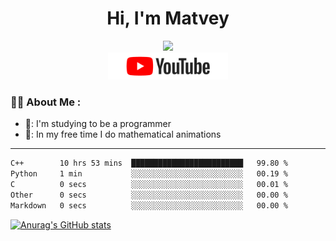 <h1 align="center">Hi, I'm Matvey</h1>

<div id="header" align="center">
  <img src="https://media.giphy.com/media/M9gbBd9nbDrOTu1Mqx/giphy.gif" width="100"/>
</div>

<div align="center" id="badges">
  <a href="https://www.youtube.com/@matveymerzlikin">
    <img src="/assets/youtube.png" width="192px" alt="Youtube Badge"/>
  </a>
</div>

### :man_technologist: About Me :

- 📘: I'm studying to be a programmer
- 🌳: In my free time I do mathematical animations
---
<!--START_SECTION:waka-->

```txt
C++        10 hrs 53 mins  █████████████████████████   99.80 %
Python     1 min           ░░░░░░░░░░░░░░░░░░░░░░░░░   00.19 %
C          0 secs          ░░░░░░░░░░░░░░░░░░░░░░░░░   00.01 %
Other      0 secs          ░░░░░░░░░░░░░░░░░░░░░░░░░   00.00 %
Markdown   0 secs          ░░░░░░░░░░░░░░░░░░░░░░░░░   00.00 %
```

<!--END_SECTION:waka-->

[![Anurag's GitHub stats](https://github-readme-stats.vercel.app/api?username=Merzlikin-Matvey&theme=vision-friendly-dark)](https://github.com/anuraghazra/github-readme-stats)


